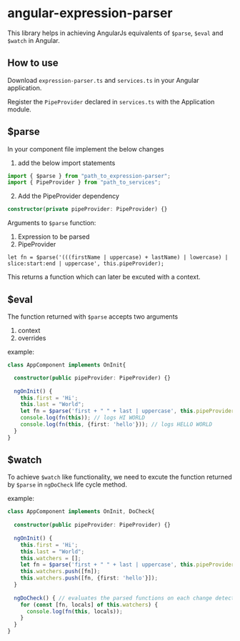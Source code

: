 # angular-expression-parser
This library helps in achieving AngularJs equivalents of `$parse`, `$eval` and `$watch` in Angular.


## How to use
Download `expression-parser.ts` and `services.ts` in your Angular application.

Register the `PipeProvider` declared in `services.ts` with the Application module.

## $parse
In your component file implement the below changes

1. add the below import statements
```ts
import { $parse } from "path_to_expression-parser";
import { PipeProvider } from "path_to_services";
```
2. Add the PipeProvider dependency
```ts
constructor(private pipeProvider: PipeProvider) {}
```
Arguments to `$parse` function:
1. Expression to be parsed
2. PipeProvider

```let fn = $parse('(((firstName | uppercase) + lastName) | lowercase) | slice:start:end | uppercase', this.pipeProvider);```

This returns a function which can later be excuted with a context.

## $eval
The function returned with `$parse` accepts two arguments
1. context
2. overrides

example:
```ts
class AppComponent implements OnInit{

  constructor(public pipeProvider: PipeProvider) {}
  
  ngOnInit() {
    this.first = 'Hi';
    this.last = "World";
    let fn = $parse('first + " " + last | uppercase', this.pipeProvider);
    console.log(fn(this)); // logs HI WORLD
    console.log(fn(this, {first: 'hello'})); // logs HELLO WORLD
  }
}
```

## $watch
To achieve `$watch` like functionality, we need to excute the function returned by `$parse` in `ngDoCheck` life cycle method.

example:
```ts
class AppComponent implements OnInit, DoCheck{
  
  constructor(public pipeProvider: PipeProvider) {}
  
  ngOnInit() {
    this.first = 'Hi';
    this.last = "World";
    this.watchers = [];
    let fn = $parse('first + " " + last | uppercase', this.pipeProvider);
    this.watchers.push([fn]);
    this.watchers.push([fn, {first: 'hello'}]);
  }
  
  ngDoCheck() { // evaluates the parsed functions on each change detection cycle
    for (const [fn, locals] of this.watchers) {
      console.log(fn(this, locals)); 
    }
  }
}
```
